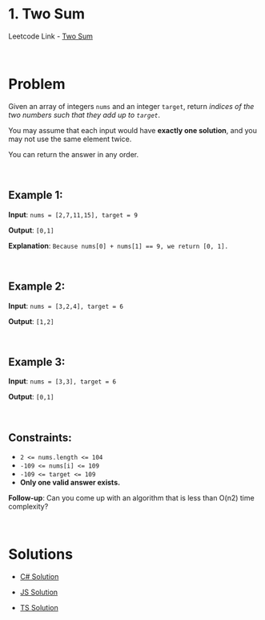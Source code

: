 # 1. Two Sum

Leetcode Link - [Two Sum](https://leetcode.com/problems/two-sum/)

<br>

# Problem

Given an array of integers `nums` and an integer `target`, return _indices of the two numbers such that they add up to `target`_.

You may assume that each input would have **exactly one solution**, and you may not use the same element twice.

You can return the answer in any order.

<br>

## Example 1:

**Input**: `nums = [2,7,11,15], target = 9`

**Output**: `[0,1]`

**Explanation**: `Because nums[0] + nums[1] == 9, we return [0, 1].`

<br>

## Example 2:

**Input**: `nums = [3,2,4], target = 6`

**Output**: `[1,2]`

<br>

## Example 3:

**Input**: `nums = [3,3], target = 6`

**Output**: `[0,1]`

<br>

## Constraints:

- `2 <= nums.length <= 104`
- `-109 <= nums[i] <= 109`
- `-109 <= target <= 109`
- **Only one valid answer exists.**

**Follow-up**: Can you come up with an algorithm that is less than O(n2) time complexity?

<br>

# Solutions

- [C# Solution](https://github.com/iabu94/leetcode-solutions/Two)

- [JS Solution]()

- [TS Solution]()
